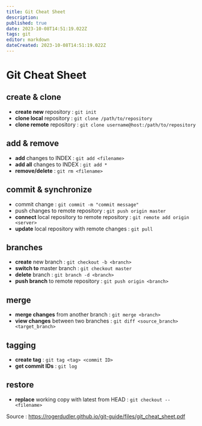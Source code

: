 ```yaml
---
title: Git Cheat Sheet
description: 
published: true
date: 2023-10-08T14:51:19.022Z
tags: git
editor: markdown
dateCreated: 2023-10-08T14:51:19.022Z
---
```


# Git Cheat Sheet

## create & clone

- **create new** repository : `git init`
- **clone local** repository : `git clone /path/to/repository`
- **clone remote** repository : `git clone username@host:/path/to/repository`

## add & remove

- **add** changes to INDEX : `git add <filename>`
- **add all** changes to INDEX : `git add *`
- **remove/delete** : `git rm <filename>`

## commit & synchronize

- commit change : `git commit -m "commit message"`
- push changes to remote repository : `git push origin master`
- **connect** local repository to remote repository : `git remote add origin <server>`
- **update** local repository with remote changes : `git pull`

## branches

- **create** new branch : `git checkout -b <branch>`
- **switch to** master branch : `git checkout master`
- **delete** branch : `git branch -d <branch>`
- **push branch** to remote repository : `git push origin <branch>`

## merge

- **merge changes** from another branch : `git merge <branch>`
- **view changes** between two branches : `git diff <source_branch> <target_branch>`

## tagging

- **create tag** : `git tag <tag> <commit ID>`
- **get commit IDs** : `git log`

## restore

- **replace** working copy with latest from HEAD : `git checkout -- <filename>`

Source : https://rogerdudler.github.io/git-guide/files/git_cheat_sheet.pdf